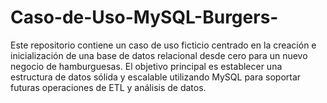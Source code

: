 # Caso-de-Uso-MySQL-Burgers-
Este repositorio contiene un caso de uso ficticio centrado en la creación e inicialización de una base de datos relacional desde cero para un nuevo negocio de hamburguesas. El objetivo principal es establecer una estructura de datos sólida y escalable utilizando MySQL para soportar futuras operaciones de ETL y análisis de datos.
